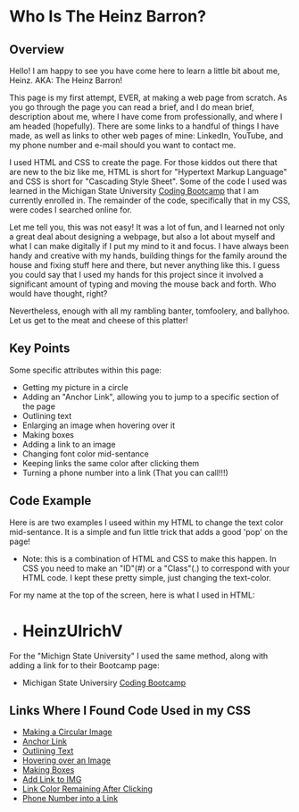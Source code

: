 # Who Is The Heinz Barron?

## Overview

Hello! I am happy to see you have come here to learn a little bit about me, Heinz. AKA: The Heinz Barron!

This page is my first attempt, EVER, at making a web page from scratch. As you go through the page you can read a brief, and I do mean brief, description about me, where I have come from professionally, and where I am headed (hopefully). There are some links to a handful of things I have made, as well as links to other web pages of mine: LinkedIn, YouTube, and my phone number and e-mail should you want to contact me.

I used HTML and CSS to create the page. For those kiddos out there that are new to the biz like me, HTML is short for "Hypertext Markup Language" and CSS is short for "Cascading Style Sheet". Some of the code I used was learned in the Michigan State University <a href="https://bootcamp.msu.edu/coding/">Coding Bootcamp</a> that I am currently enrolled in. The remainder of the code, specifically that in my CSS, were codes I searched online for.

Let me tell you, this was not easy! It was a lot of fun, and I learned not only a great deal about designing a webpage, but also a lot about myself and what I can make digitally if I put my mind to it and focus. I have always been handy and creative with my hands, building things for the family around the house and fixing stuff here and there, but never anything like this. I guess you could say that I used my hands for this project since it involved a significant amount of typing and moving the mouse back and forth. Who would have thought, right?

Nevertheless, enough with all my rambling banter, tomfoolery, and ballyhoo. Let us get to the meat and cheese of this platter!

## Key Points

Some specific attributes within this page:
* Getting my picture in a circle
* Adding an "Anchor Link", allowing you to jump to a specific section of the page 
* Outlining text
* Enlarging an image when hovering over it
* Making boxes
* Adding a link to an image
* Changing font color mid-sentance
* Keeping links the same color after clicking them
* Turning a phone number into a link (That you can call!!!)

## Code Example

Here is are two examples I useed within my HTML to change the text color mid-sentance. It is a simple and fun little trick that adds a good 'pop' on the page!

* Note: this is a combination of HTML and CSS to make this happen. In CSS you need to make an "ID"(#) or a "Class"(.) to correspond with your HTML code. I kept these pretty simple, just changing the text-color.

For my name at the top of the screen, here is what I used in HTML:
* <h1>Heinz<span class="ulrich">Ulrich</span>V</h1>

For the "Michign State University" I used the same method, along with adding a link for to their Bootcamp page:
* <span class="msu">Michigan State Universiry</span> <a href="https://bootcamp.msu.edu/coding/">Coding Bootcamp</a>


## Links Where I Found Code Used in my CSS

* [Making a Circular Image](https://www.webfx.com/blog/web-design/circular-images-css/#:~:text=The%20main%20CSS%20property%20responsible%20for%20the%20circular%20shape%20is,height%20results%20in%20a%20circle)
* [Anchor Link](https://www.w3docs.com/snippets/html/how-to-create-an-anchor-link-to-jump-to-a-specific-part-of-a-page.html#creating-an-anchor-link-2)
* [Outlining Text](https://www.codesdope.com/blog/article/adding-outline-to-text-using-css/)
* [Hovering over an Image](https://success.appen.com/hc/en-us/articles/202703155-CSS-Guide-to-Enlarge-Images-on-Hover)
* [Making Boxes](https://www.shecodes.io/athena/9580-how-to-create-a-box-with-html-and-css)
* [Add Link to IMG](https://hyperise.com/blog/how-to-embed-a-hyperlink-in-an-image#:~:text=Insert%20the%20Code&text=Put%20the%20anchor%20tag%20%3Ca,http%3A%2F%2F%E2%80%9D%20before%20the%20link.&text=Now%20enjoy%20the%20hyperlink%20in,have%20followed%20these%20steps%20properly.)
* [Link Color Remaining After Clicking](https://www.w3schools.com/html/html_links_colors.asp)
* [Phone Number into a Link](https://www.w3schools.com/tags/tryit.asp?filename=tryhtml_link_phoneto)
